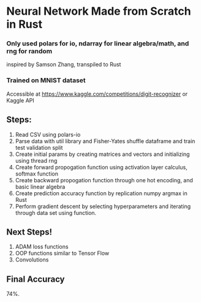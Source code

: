 # Neural Network Made from Scratch in Rust
### Only used polars for io, ndarray for linear algebra/math, and rng for random

inspired by Samson Zhang, transpiled to Rust

### Trained on MNIST dataset
Accessible at https://www.kaggle.com/competitions/digit-recognizer or Kaggle API

## Steps:
1. Read CSV using polars-io
2. Parse data with util library and Fisher-Yates shuffle dataframe and train test validation split
3. Create initial params by creating matrices and vectors and initializing using thread rng
4. Create forward propogation function using activation layer calculus, softmax function
5. Create backward propogation function through one hot encoding, and basic linear algebra
6. Create prediction accuracy function by replication numpy argmax in Rust
7. Perform gradient descent by selecting hyperparameters and iterating through data set using function.

## Next Steps!
1. ADAM loss functions
2. OOP functions similar to Tensor Flow
3. Convolutions

## Final Accuracy
74%.
